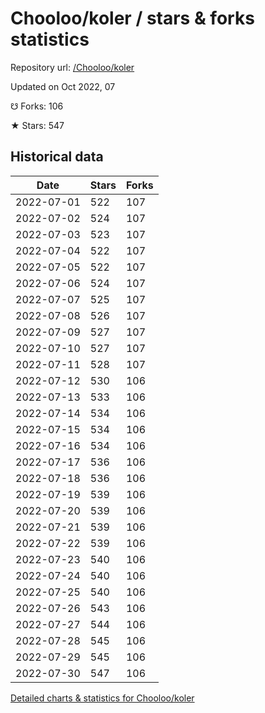 # Chooloo/koler / stars & forks statistics

Repository url: [/Chooloo/koler](https://github.com/Chooloo/koler)

Updated on Oct 2022, 07

☋ Forks: 106

★ Stars: 547

## Historical data
| Date | Stars | Forks |
|------|-------|-------|
| 2022-07-01 | 522 | 107 | 
| 2022-07-02 | 524 | 107 | 
| 2022-07-03 | 523 | 107 | 
| 2022-07-04 | 522 | 107 | 
| 2022-07-05 | 522 | 107 | 
| 2022-07-06 | 524 | 107 | 
| 2022-07-07 | 525 | 107 | 
| 2022-07-08 | 526 | 107 | 
| 2022-07-09 | 527 | 107 | 
| 2022-07-10 | 527 | 107 | 
| 2022-07-11 | 528 | 107 | 
| 2022-07-12 | 530 | 106 | 
| 2022-07-13 | 533 | 106 | 
| 2022-07-14 | 534 | 106 | 
| 2022-07-15 | 534 | 106 | 
| 2022-07-16 | 534 | 106 | 
| 2022-07-17 | 536 | 106 | 
| 2022-07-18 | 536 | 106 | 
| 2022-07-19 | 539 | 106 | 
| 2022-07-20 | 539 | 106 | 
| 2022-07-21 | 539 | 106 | 
| 2022-07-22 | 539 | 106 | 
| 2022-07-23 | 540 | 106 | 
| 2022-07-24 | 540 | 106 | 
| 2022-07-25 | 540 | 106 | 
| 2022-07-26 | 543 | 106 | 
| 2022-07-27 | 544 | 106 | 
| 2022-07-28 | 545 | 106 | 
| 2022-07-29 | 545 | 106 | 
| 2022-07-30 | 547 | 106 | 


[Detailed charts & statistics for Chooloo/koler](https://reviewgithub.com/rep/Chooloo/koler)
